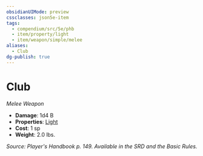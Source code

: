 ```yaml
---
obsidianUIMode: preview
cssclasses: json5e-item
tags:
  - compendium/src/5e/phb
  - item/property/light
  - item/weapon/simple/melee
aliases:
  - Club
dg-publish: true
---
```

# Club
*Melee Weapon*  

- **Damage**: 1d4 B
- **Properties**: [Light](/3-Mechanics/CLI/rules/item-properties.md#Light)
- **Cost**: 1 sp
- **Weight**: 2.0 lbs.

*Source: Player's Handbook p. 149. Available in the SRD and the Basic Rules.*